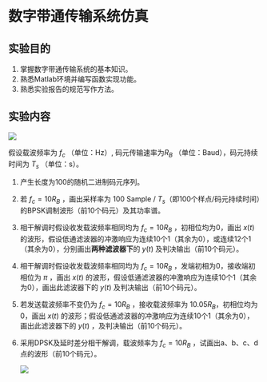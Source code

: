# 数字带通传输系统仿真

## 实验目的

1. 掌握数字带通传输系统的基本知识。
2. 熟悉Matlab环境并编写函数实现功能。
3. 熟悉实验报告的规范写作方法。

## 实验内容

![](passband.assets/BPSK.jpg)

假设载波频率为 $f_c$ （单位：Hz）, 码元传输速率为$R_B$ （单位：Baud），码元持续时间为 $T_s$ （单位：s）。

1. 产生长度为100的随机二进制码元序列。

2. 若 $f_c = 10 R_B$ ，画出采样率为 100 Sample / $T_s$（即100个样点/码元持续时间）的BPSK调制波形（前10个码元）及其功率谱。

3. 相干解调时假设收发载波频率相同均为 $f_c = 10 R_B$ ，初相位均为0，画出 $x(t)$ 的波形，假设低通滤波器的冲激响应为连续10个1（其余为0），或连续12个1（其余为0），分别画出**两种滤波器下**的 $y(t)$ 及判决输出（前10个码元）。

4. 相干解调时假设收发载波频率相同均为 $f_c = 10 R_B$ ，发端初相为0，接收端初相位为 $\pi$ ，画出 $x(t)$ 的波形，假设低通滤波器的冲激响应为连续10个1（其余为0），画出此滤波器下的 $y(t)$ 及判决输出（前10个码元）。

5. 若发送载波频率不变仍为 $f_c = 10 R_B$ ，接收载波频率为 $10.05 R_B$，初相位均为0，画出 $x(t)$ 的波形；假设低通滤波器的冲激响应为连续10个1（其余为0），画出此滤波器下的 $y(t)$ ，及判决输出（前10个码元）。

6. 采用DPSK及延时差分相干解调，载波频率为 $f_c = 10 R_B$ ，试画出a、b、c、d点的波形（前10个码元）。

   ![](passband.assets/DPSK.jpg)
